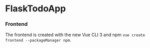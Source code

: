 # FlaskTodoApp

### Frontend

The frontend is created with the new Vue CLI 3 and npm `vue create frontend --packageManager npm`.